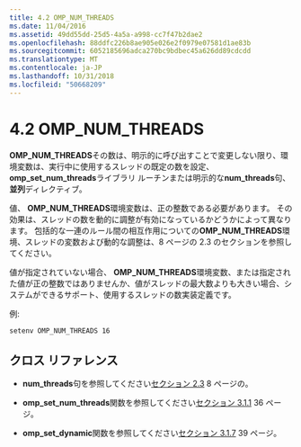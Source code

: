 ```yaml
---
title: 4.2 OMP_NUM_THREADS
ms.date: 11/04/2016
ms.assetid: 49dd55dd-25d5-4a5a-a998-cc7f47b2dae2
ms.openlocfilehash: 88ddfc226b8ae905e026e2f0979e07581d1ae83b
ms.sourcegitcommit: 6052185696adca270bc9bdbec45a626dd89cdcdd
ms.translationtype: MT
ms.contentlocale: ja-JP
ms.lasthandoff: 10/31/2018
ms.locfileid: "50668209"
---
```

# <a name="42-ompnumthreads"></a>4.2 OMP_NUM_THREADS

**OMP_NUM_THREADS**その数は、明示的に呼び出すことで変更しない限り、環境変数は、実行中に使用するスレッドの既定の数を設定、 **omp_set_num_threads**ライブラリ ルーチンまたは明示的な**num_threads**句、**並列**ディレクティブ。

値、 **OMP_NUM_THREADS**環境変数は、正の整数である必要があります。 その効果は、スレッドの数を動的に調整が有効になっているかどうかによって異なります。 包括的な一連のルール間の相互作用についての**OMP_NUM_THREADS**環境、スレッドの変数および動的な調整は、8 ページの 2.3 のセクションを参照してください。

値が指定されていない場合、 **OMP_NUM_THREADS**環境変数、または指定された値が正の整数ではありませんか、値がスレッドの最大数よりも大きい場合、システムができるサポート、使用するスレッドの数実装定義です。

例:

```
setenv OMP_NUM_THREADS 16
```

## <a name="cross-references"></a>クロス リファレンス

- **num_threads**句を参照してください[セクション 2.3](../../parallel/openmp/2-3-parallel-construct.md) 8 ページの。

- **omp_set_num_threads**関数を参照してください[セクション 3.1.1](../../parallel/openmp/3-1-1-omp-set-num-threads-function.md) 36 ページ。

- **omp_set_dynamic**関数を参照してください[セクション 3.1.7](../../parallel/openmp/3-1-7-omp-set-dynamic-function.md) 39 ページ。